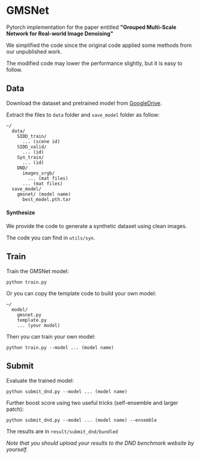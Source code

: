 # GMSNet

Pytorch implementation for the paper entitled **"Grouped Multi-Scale Network for Real-world Image Denoising"**

We simplified the code since the original code applied some methods from our unpublished work.

The modified code may lower the performance slightly, but it is easy to follow.

## Data

Download the dataset and pretrained model from [GoogleDrive](https://drive.google.com/drive/folders/1n2NKB7z2r13HAqFUNe4UDjq7d1JoGhU0?usp=sharing).

Extract the files to `data` folder and `save_model` folder as follow:

```
~/
  data/
    SIDD_train/
      ... (scene id)
    SIDD_valid/
      ... (id)
    Syn_train/
      ... (id)
    DND/
      images_srgb/
        ... (mat files)
      ... (mat files)
  save_model/
    gmsnet/ (model name)
      best_model.pth.tar
```

#### Synthesize

We provide the code to generate a synthetic dataset using clean images.

The code you can find in `utils/syn`.

## Train

Train the GMSNet model:

```
python train.py
```

Or you can copy the template code to build your own model:

```
~/
  model/
    gmsnet.py
    template.py
    ... (your model)
```

Then you can train your own model:

```
python train.py --model ... (model name)
```

## Submit

Evaluate the trained model:

```
python submit_dnd.py --model ... (model name)
```

Further boost score using two useful tricks (self-ensemble and larger patch):

```
python submit_dnd.py --model ... (model name) --ensemble
```

The results are in `result/submit_dnd/bundled`

*Note that you should upload your results to the DND benchmark website by yourself.*
